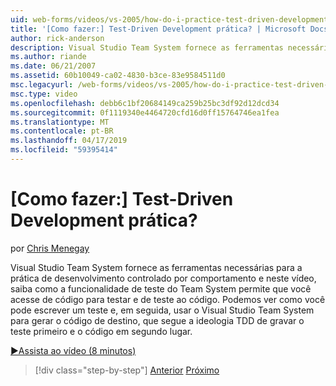 ```yaml
---
uid: web-forms/videos/vs-2005/how-do-i-practice-test-driven-development
title: '[Como fazer:] Test-Driven Development prática? | Microsoft Docs'
author: rick-anderson
description: Visual Studio Team System fornece as ferramentas necessárias para prática Driven Development e este vídeo aprendemos como Team System do teste de funcionalidade um...
ms.author: riande
ms.date: 06/21/2007
ms.assetid: 60b10049-ca02-4830-b3ce-83e9584511d0
msc.legacyurl: /web-forms/videos/vs-2005/how-do-i-practice-test-driven-development
msc.type: video
ms.openlocfilehash: debb6c1bf20684149ca259b25bc3df92d12dcd34
ms.sourcegitcommit: 0f1119340e4464720cfd16d0ff15764746ea1fea
ms.translationtype: MT
ms.contentlocale: pt-BR
ms.lasthandoff: 04/17/2019
ms.locfileid: "59395414"
---
```

# <a name="how-do-i-practice-test-driven-development"></a>[Como fazer:] Test-Driven Development prática?

por [Chris Menegay](https://twitter.com/CMenegay)

Visual Studio Team System fornece as ferramentas necessárias para a prática de desenvolvimento controlado por comportamento e neste vídeo, saiba como a funcionalidade de teste do Team System permite que você acesse de código para testar e de teste ao código. Podemos ver como você pode escrever um teste e, em seguida, usar o Visual Studio Team System para gerar o código de destino, que segue a ideologia TDD de gravar o teste primeiro e o código em segundo lugar.

[&#9654;Assista ao vídeo (8 minutos)](https://channel9.msdn.com/Blogs/ASP-NET-Site-Videos/how-do-i-practice-test-driven-development)

> [!div class="step-by-step"]
> [Anterior](how-do-i-write-code-more-quickly-with-unit-tests.md)
> [Próximo](how-do-i-load-test-a-web-application.md)
